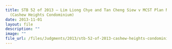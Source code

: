 ```yaml
---
title: STB 52 of 2013 – Lim Liong Chye and Tan Cheng Siew v MCST Plan No 1706
  (Cashew Heights Condominium)
date: 2013-11-01
layout: file
description: ""
image: ""
file_url: /files/Judgments/2013/stb-52-of-2013-cashew-heights-condominium.pdf
---
```

